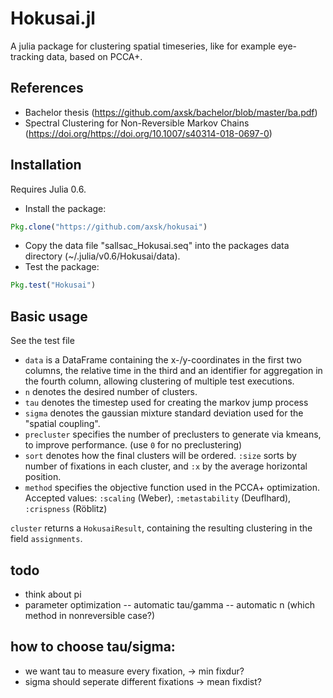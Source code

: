 # Hokusai.jl

A julia package for clustering spatial timeseries, like for example eye-tracking data, based on PCCA+.

## References
- Bachelor thesis (https://github.com/axsk/bachelor/blob/master/ba.pdf)
- Spectral Clustering for Non-Reversible Markov Chains (https://doi.org/https://doi.org/10.1007/s40314-018-0697-0)

## Installation
Requires Julia 0.6. 
- Install the package:
```julia
Pkg.clone("https://github.com/axsk/hokusai")
```
- Copy the data file "sallsac_Hokusai.seq" into the packages data directory (~/.julia/v0.6/Hokusai/data).
- Test the package:
```julia
Pkg.test("Hokusai")
```

## Basic usage
See the test file


- `data` is a DataFrame containing the x-/y-coordinates in the first two columns, the relative time in the third and an identifier for aggregation in the fourth column, allowing clustering of multiple test executions.
- `n` denotes the desired number of clusters.
- `tau` denotes the timestep used for creating the markov jump process
- `sigma` denotes the gaussian mixture standard deviation used for the "spatial coupling".
- `precluster` specifies the number of preclusters to generate via kmeans, to improve performance. (use `0` for no preclustering)
- `sort` denotes how the final clusters will be ordered.
`:size` sorts by number of fixations in each cluster, and `:x` by the average horizontal position.
- `method` specifies the objective function used in the PCCA+ optimization.
Accepted values: `:scaling` (Weber), `:metastability` (Deuflhard), `:crispness` (Röblitz)

`cluster` returns a `HokusaiResult`, containing the resulting clustering in the field `assignments`.


## todo
- think about pi
- parameter optimization
-- automatic tau/gamma
-- automatic n (which method in nonreversible case?)

## how to choose tau/sigma:
- we want tau to measure every fixation, -> min fixdur?
- sigma should seperate different fixations -> mean fixdist?
